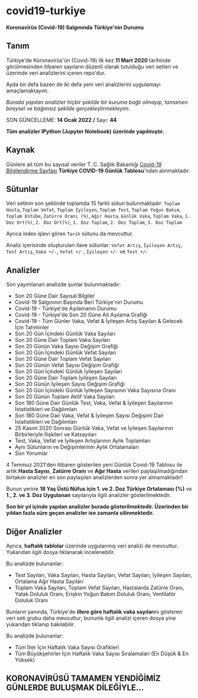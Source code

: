 # covid19-turkiye

**Koronavirüs (Covid-19) Salgınında Türkiye'nin Durumu**

## Tanım

Türkiye'de Koronavirüs'ün (Covid-19) ilk kez **11 Mart 2020** tarihinde görülmesinden itibaren sayıların düzenli olarak tutulduğu veri setleri ve üzerinde veri analizlerini içeren repo'dur.

Ayda bir defa bazen de iki defa yeni veri analizlerini uygulamayı amaçlamaktayım.

_Burada yapılan analizler hiçbir şekilde bir kuruma bağlı olmayıp, tamamen bireysel ve bağımsız şekilde gerçekleştirmekteyim._

SON GÜNCELLEME: **14 Ocak 2022** **/** Sayı: **44**

**Tüm analizler IPython (Jupyter Notebook) üzerinde yapılmıştır.**

## Kaynak

Günlere ait tüm bu sayısal veriler T. C. Sağlık Bakanlığı [Covid-19 Bilgilendirme Sayfası](https://covid19.saglik.gov.tr/) **Türkiye COVID-19 Günlük Tablosu**'ndan alınmaktadır.

## Sütunlar

Veri setinin son şeklinde toplamda 15 farklı sütun bulunmaktadır: `Toplam Hasta`, `Toplam Vefat`, `Toplam İyileşen`, `Toplam Test`, `Toplam Yoğun Bakım`, `Toplam Entübe`, `Zatürre Oranı (%)`, `Ağır Hasta`, `Günlük Vaka`, `Toplam Vaka`, `1. Doz Ort(%)`, `2. Doz Ort(%)`, `1. Doz Toplam`, `2. Doz Toplam`, `3. Doz Toplam`

Ayrıca index işlevi gören `Tarih` sütunu da mevcuttur.

Analiz içerisinde oluşturulan ilave sütunlar: `Vefat Artış`, `İyileşen Artış`, `Test Artış`, `Vaka +/-`, `Vefat +/-`, `İyileşen +/-` ve `Test +/-`

## Analizler

Son yayımlanan analizde şunlar bulunmaktadır:
* Son 20 Güne Dair Sayısal Bilgiler
* Covid-19 Salgınının Başında Beri Türkiye'nin Durumu
* Covid-19 - Türkiye'de Aşılamanın Durumu
* Covid-19 - Türkiye'de Son 20 Güne Ait Aşılama Grafiği
* Covid-19 - Tüm Günler Vaka, Vefat & İyileşen Artış Sayıları & Gelecek İçin Tahminler
* Son 20 Gün İçindeki Günlük Vaka Sayıları
* Son 20 Güne Dair Toplam Vaka Sayıları
* Son 20 Günün Vaka Sayısı Değişim Grafiği
* Son 20 Gün İçindeki Günlük Vefat Sayıları
* Son 20 Güne Dair Toplam Vefat Sayıları
* Son 20 Günün Vefat Sayısı Değişim Grafiği
* Son 20 Gün İçindeki Günlük İyileşen Sayıları
* Son 20 Güne Dair Toplam İyileşen Sayıları
* Son 20 Günün İyileşen Sayısı Değişim Grafiği 
* Son 20 Gün İçindeki Günlük İyileşen Sayısının Vaka Sayısına Oranı
* Son 20 Günün Toplam Aktif Vaka Sayıları
* Son 180 Güne Dair Günlük Test, Vaka, Vefat & İyileşen Sayılarının İstatistikleri ve Dağılımları
* Son 180 Güne Dair Vaka, Vefat & İyileşen Sayısı Değişimi Dair İstatistikleri ve Dağılımları
* 25 Kasım 2020 Sonrası Günlük Vaka, Vefat ve İyileşen Sayılarının Birbirleriyle İlişkileri ve Katsayıları
* Test, Vaka, Vefat ve İyileşen Artışlarının Aylık Toplamları
* Aynı Sütunların ve Değişimlerinin Aylık Ortalamaları
* Son Yorumlar

4 Temmuz 2021'den itibaren gösterilen yeni Günlük Covid-19 Tablosu ile artık **Hasta Sayısı**, **Zatürre Oranı** ve **Ağır Hasta** verileri paylaşılmadığından birtakım analizler en son paylaşılan analizlerden sonra yer almamaktadır!

Bunun yerine **18 Yaş Üstü Nüfus için 1. ve 2. Doz Türkiye Ortalaması (%)** ve **1., 2. ve 3. Doz Uygulanan** sayılarıyla ilgili analizler gösterilmektedir.

**Son bir yıl içinde yapılan analizler burada gösterilmektedir. Üzerinden bir yıldan fazla süre geçen analizler ise zamanla silinmektedir.**

## Diğer Analizler

Ayrıca, **haftalık tablolar** üzerinde uygulanmış veri analizi de mevcuttur. Yukarıdan ilgili dosya tıklanarak incelenebilir.

Bu analizde bulunanlar:
* Test Sayıları, Vaka Sayıları, Hasta Sayıları, Vefat Sayıları, İyileşen Sayıları, Ortalama Ağır Hasta Sayıları
* Toplam Vaka Sayıları, Toplam Vefat Sayıları, Hastalarda Zatürre Oranı, Yatak Doluluk Oranı, Erişkin Yoğun Bakım Doluluk Oranı, Ventilatör Doluluk Oranı

Bunların yanında, Türkiye'de **illere göre haftalık vaka sayıları**nı gösteren veri seti grubu daha mevcuttur; bununla ilgili analizi içeren dosya yine yukarıdan tıklanıp bakılabilir.

Bu analizde bulunanlar:
* Tüm İller İçin Haftalık Vaka Sayısı Grafikleri
* Tüm Büyükşehirler İçin Haftalık Vaka Sayısı Sıralamaları (En Düşük & En Yüksek)

## KORONAVİRÜSÜ TAMAMEN YENDİĞİMİZ GÜNLERDE BULUŞMAK DİLEĞİYLE...
